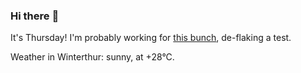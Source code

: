 ### Hi there :wave:

It's Thursday! I'm probably working for [this bunch](https://github.com/kohofinancial), de-flaking a test.

Weather in Winterthur: sunny, at +28°C.
